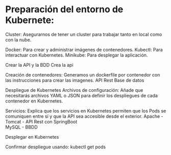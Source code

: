 
# Preparación del entorno de Kubernete:

Cluster: Asegurarnos de tener un cluster para trabajar tanto en local como con la nube.

Docker: Para crear y administrar imágenes de contenedores.
Kubectl: Para interactuar con Kubernetes.
Minikube: Para desplegar la aplicación.

Crear la API y la BDD
Crea la api

Creación de contenedores:
Generamos un dockerfile por contenedor con las instrucciones para crear las imagenes.
API Rest
Base de datos

Despliegue de Kubernetes
Archivos de configuración: Añade que necesitarás archivos YAML o JSON para definir los despliegues de cada contenedor en Kubernetes.

Servicios: Explica que los servicios en Kubernetes permiten que los Pods se comuniquen entre sí y que la API sea accesible desde el exterior.
Apache - Tomcat - API Rest con SpringBoot  
MySQL - BBDD


Desplegar en Kubernetes

Confirmar despliegue usando: kubectl get pods